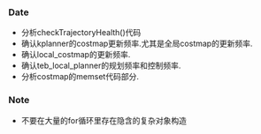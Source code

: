### Date
- 分析checkTrajectoryHealth()代码
- 确认kplanner的costmap更新频率.尤其是全局costmap的更新频率.
- 确认local_costmap的更新频率.
- 确认teb_local_planner的规划频率和控制频率.
- 分析costmap的memset代码部分.

### Note
- 不要在大量的for循环里存在隐含的复杂对象构造

